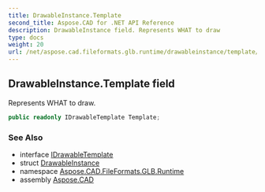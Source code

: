 ```yaml
---
title: DrawableInstance.Template
second_title: Aspose.CAD for .NET API Reference
description: DrawableInstance field. Represents WHAT to draw
type: docs
weight: 20
url: /net/aspose.cad.fileformats.glb.runtime/drawableinstance/template/
---
```

## DrawableInstance.Template field

Represents WHAT to draw.

```csharp
public readonly IDrawableTemplate Template;
```

### See Also

* interface [IDrawableTemplate](../../idrawabletemplate/)
* struct [DrawableInstance](../)
* namespace [Aspose.CAD.FileFormats.GLB.Runtime](../../drawableinstance/)
* assembly [Aspose.CAD](../../../)


